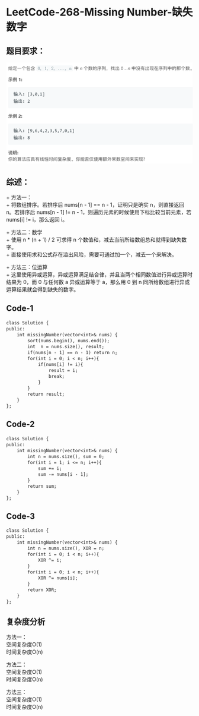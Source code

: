 # LeetCode-268-Missing Number-缺失数字

## 题目要求：
![avatar](https://github.com/JakeChanFangZiyuan20/MyLeetCode/blob/master/img/268.png)

## 综述：  
\+ 方法一：  
\+ 将数组排序。若排序后 nums[n - 1] == n - 1，证明只是确实 n，则直接返回 n。若排序后 nums[n - 1] != n - 1，则遍历元素的时候使用下标比较当前元素，若nums[i] != i，那么返回 i。  

\+ 方法二：数学  
\+ 使用 n * (n + 1) / 2 可求得 n 个数值和，减去当前所给数组总和就得到缺失数字。  
\+ 直接使用求和公式存在溢出风险，需要可通过加一个，减去一个来解决。  

\+ 方法三：位运算  
\+ 这里使用异或运算，异或运算满足结合律，并且当两个相同数值进行异或运算时结果为 0，而 0 与任何数 a 异或运算等于 a，那么用 0 到 n 同所给数组进行异或运算结果就会得到缺失的数字。

## Code-1
```
class Solution {
public:
    int missingNumber(vector<int>& nums) {
        sort(nums.begin(), nums.end());
        int  n = nums.size(), result;
        if(nums[n - 1] == n - 1) return n;
        for(int i = 0; i < n; i++){
            if(nums[i] != i){
                result = i;
                break;
            }
        }
        return result;
    }
};
```

## Code-2
```
class Solution {
public:
    int missingNumber(vector<int>& nums) {
        int n = nums.size(), sum = 0;
        for(int i = 1; i <= n; i++){
            sum += i;
            sum -= nums[i - 1];
        }
        return sum;
    }
};
```

## Code-3
```
class Solution {
public:
    int missingNumber(vector<int>& nums) {
        int n = nums.size(), XOR = n;
        for(int i = 0; i < n; i++){
            XOR ^= i;
        }
        for(int i = 0; i < n; i++){
            XOR ^= nums[i];
        }
        return XOR;
    }
};
```

## 复杂度分析
方法一：  
空间复杂度O(1)  
时间复杂度O(n)  

方法二：  
空间复杂度O(1)  
时间复杂度O(n)  

方法三：  
空间复杂度O(1)  
时间复杂度O(n)  
